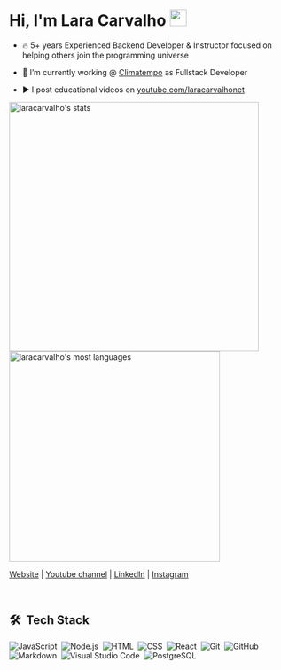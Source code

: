 
<h1>Hi, I'm Lara Carvalho <img src="https://raw.githubusercontent.com/kaueMarques/kaueMarques/master/hi.gif" width="30px" height="30px"></h1>

- 🔥 5+ years Experienced Backend Developer & Instructor focused on helping others join the programming universe

- 🔭 I’m currently working @ [Climatempo](https://climatempo.com.br) as Fullstack Developer
  
- ▶️ I post educational videos on [youtube.com/laracarvalhonet](https://youtube.com/laracarvalhonet)
  
<p algin="right">
<img width="450em" src="https://github-readme-stats.vercel.app/api?username=laracarvalho&show_icons=true&theme=vision-friendly-dark" alt="laracarvalho's stats"/>
<img width="380em" src="https://github-readme-stats.vercel.app/api/top-langs/?username=laracarvalho&layout=compact&theme=vision-friendly-dark" alt="laracarvalho's most languages"/>
  </p>

<p algin="left">

[Website](https://laracarvalho.net) | [Youtube channel](https://youtube.com/laracarvalhonet) | [LinkedIn](https://linkedin.com/in/laracarvalho) | [Instagram](https://instagram.com/laracarvalhonet)
</p>
<br>

## 🛠 &nbsp;Tech Stack

![JavaScript](https://img.shields.io/badge/-JavaScript-05122A?style=flat&logo=javascript)&nbsp;
![Node.js](https://img.shields.io/badge/-Node.js-05122A?style=flat&logo=node.js)&nbsp;
![HTML](https://img.shields.io/badge/-HTML-05122A?style=flat&logo=HTML5)&nbsp;
![CSS](https://img.shields.io/badge/-CSS-05122A?style=flat&logo=CSS3&logoColor=1572B6)&nbsp;
![React](https://img.shields.io/badge/-React-05122A?style=flat&logo=react)&nbsp;
![Git](https://img.shields.io/badge/-Git-05122A?style=flat&logo=git)&nbsp;
![GitHub](https://img.shields.io/badge/-GitHub-05122A?style=flat&logo=github)&nbsp;
![Markdown](https://img.shields.io/badge/-Markdown-05122A?style=flat&logo=markdown)&nbsp;
![Visual Studio Code](https://img.shields.io/badge/-Visual%20Studio%20Code-05122A?style=flat&logo=visual-studio-code&logoColor=007ACC)&nbsp;
![PostgreSQL](https://img.shields.io/badge/-PostgreSQL-05122A?style=flat&logo=postgresql)&nbsp;

